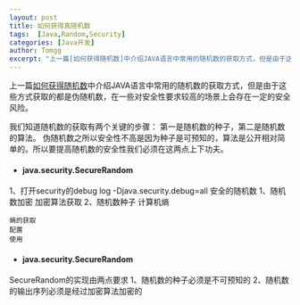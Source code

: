 ```yaml
---
layout: post
title: 如何获得真随机数
tags:  [Java,Random,Security]
categories: [Java开发]
author: Tomgg
excerpt: "上一篇[如何获得随机数]中介绍JAVA语言中常用的随机数的获取方式，但是由于这些方式获取的都是伪随机数，在一些对安全性要求较高的场景上会有一点的风险,本文将介绍如何获得安全性较高的随机数。"
---
```


上一篇[如何获得随机数]({{site.baseurl}}/2016/07/20/java-random/)中介绍JAVA语言中常用的随机数的获取方式，但是由于这些方式获取的都是伪随机数，在一些对安全性要求较高的场景上会存在一定的安全风险。

我们知道随机数的获取有两个关键的步骤：
第一是随机数的种子，第二是随机数的算法。
伪随机数之所以安全性不高是因为种子是可预知的，算法是公开相对简单的。所以要提高随机数的安全性我们必须在这两点上下功夫。

+ #### java.security.SecureRandom












1、打开security的debug log
-Djava.security.debug=all
安全的随机数
1、随机数加密
  加密算法获取
2、随机数种子
    计算机熵

    熵的获取
    配置
    使用


+ #### java.security.SecureRandom

SecureRandom的实现由两点要求
1、随机数的种子必须是不可预知的
2、随机数的输出序列必须是经过加密算法加密的
